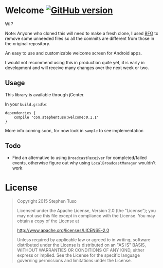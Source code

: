 Welcome [![GitHub version](https://badge.fury.io/gh/stephentuso%2Fwelcome-android.svg)](https://badge.fury.io/gh/stephentuso%2Fwelcome-android)
===============================================================================================================================================

WIP

Note: Anyone who cloned this will need to make a fresh clone, I used [BFG](https://github.com/rtyley/bfg-repo-cleaner) to remove some unneeded files so all the commits are different from those in the original repository.

An easy to use and customizable welcome screen for Android apps.

I would not recommend using this in production quite yet, it is early in development and will receive many changes over the next week or two.

Usage
-----

This library is available through jCenter.

In your `build.gradle`:

```
dependencies {
    compile 'com.stephentuso:welcome:0.1.1'
}
```

More info coming soon, for now look in `sample` to see implementation

Todo
----

-	Find an alternative to using `BroadcastReceiver` for completed/failed events, otherwise figure out why using `LocalBroadcastManager` wouldn't work

License
=======

> Copyright 2015 Stephen Tuso
>
> Licensed under the Apache License, Version 2.0 (the "License"); you may not use this file except in compliance with the License. You may obtain a copy of the License at
>
> http://www.apache.org/licenses/LICENSE-2.0
>
> Unless required by applicable law or agreed to in writing, software distributed under the License is distributed on an "AS IS" BASIS, WITHOUT WARRANTIES OR CONDITIONS OF ANY KIND, either express or implied. See the License for the specific language governing permissions and limitations under the License.
